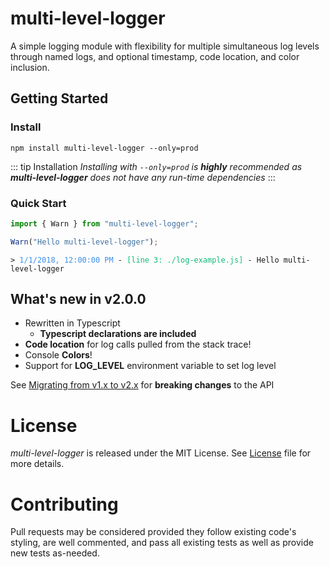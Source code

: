 # multi-level-logger

A simple logging module with flexibility for multiple simultaneous log levels through named logs, and optional timestamp, code location, and color inclusion.

## Getting Started

### Install

```npm install multi-level-logger --only=prod```

::: tip Installation
*Installing with `--only=prod` is **highly** recommended as **multi-level-logger** does not have any run-time dependencies*
:::

### Quick Start

```javascript
import { Warn } from "multi-level-logger";

Warn("Hello multi-level-logger");
```

<pre><code><span>&gt; </span><span style="color: rgb(59, 142, 234);">1/1/2018, 12:00:00 PM</span><span> - </span><span style="color: rgb(13, 188, 121);">[line 3: ./log-example.js]</span><span> - </span><span style="color(229, 229, 229);">Hello multi-level-logger</span></code></pre>

## What's new in v2.0.0

+ Rewritten in Typescript
    + **Typescript declarations are included**
+ **Code location** for log calls pulled from the stack trace!
+ Console **Colors**!
+ Support for **LOG_LEVEL** environment variable to set log level

See [Migrating from v1.x to v2.x](./MigratingFrom1x.md) for **breaking changes** to the API

# License

*multi-level-logger* is released under the MIT License.
See [License](https://github.com/davehermann/multi-level-logger/blob/master/LICENSE.md) file for more details.

# Contributing
Pull requests may be considered provided they follow existing code's styling, are well commented, and pass all existing tests as well as provide new tests as-needed.
